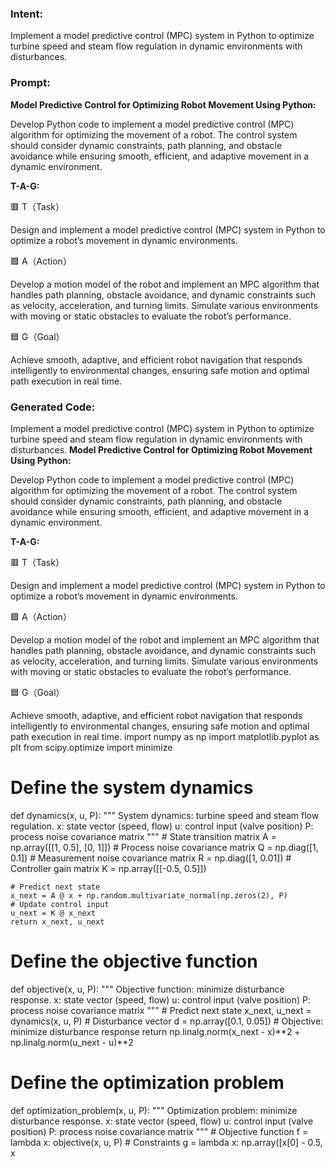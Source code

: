 ### Intent:
Implement a model predictive control (MPC) system in Python to optimize turbine speed and steam flow regulation in dynamic environments with disturbances.

### Prompt:
**Model Predictive Control for Optimizing Robot Movement Using Python:**

Develop Python code to implement a model predictive control (MPC) algorithm for optimizing the movement of a robot. The control system should consider dynamic constraints, path planning, and obstacle avoidance while ensuring smooth, efficient, and adaptive movement in a dynamic environment.

**T-A-G:**

🟥 T（Task）

Design and implement a model predictive control (MPC) system in Python to optimize a robot’s movement in dynamic environments.

🟩 A（Action）

Develop a motion model of the robot and implement an MPC algorithm that handles path planning, obstacle avoidance, and dynamic constraints such as velocity, acceleration, and turning limits. Simulate various environments with moving or static obstacles to evaluate the robot’s performance.

🟦 G（Goal）

Achieve smooth, adaptive, and efficient robot navigation that responds intelligently to environmental changes, ensuring safe motion and optimal path execution in real time.

### Generated Code:
Implement a model predictive control (MPC) system in Python to optimize turbine speed and steam flow regulation in dynamic environments with disturbances.
**Model Predictive Control for Optimizing Robot Movement Using Python:**

Develop Python code to implement a model predictive control (MPC) algorithm for optimizing the movement of a robot. The control system should consider dynamic constraints, path planning, and obstacle avoidance while ensuring smooth, efficient, and adaptive movement in a dynamic environment.

**T-A-G:**

🟥 T（Task）

Design and implement a model predictive control (MPC) system in Python to optimize a robot’s movement in dynamic environments.

🟩 A（Action）

Develop a motion model of the robot and implement an MPC algorithm that handles path planning, obstacle avoidance, and dynamic constraints such as velocity, acceleration, and turning limits. Simulate various environments with moving or static obstacles to evaluate the robot’s performance.

🟦 G（Goal）

Achieve smooth, adaptive, and efficient robot navigation that responds intelligently to environmental changes, ensuring safe motion and optimal path execution in real time.
import numpy as np
import matplotlib.pyplot as plt
from scipy.optimize import minimize

# Define the system dynamics
def dynamics(x, u, P):
    """
    System dynamics: turbine speed and steam flow regulation.
    x: state vector (speed, flow)
    u: control input (valve position)
    P: process noise covariance matrix
    """
    # State transition matrix
    A = np.array([[1, 0.5], [0, 1]])
    # Process noise covariance matrix
    Q = np.diag([1, 0.1])
    # Measurement noise covariance matrix
    R = np.diag([1, 0.01])
    # Controller gain matrix
    K = np.array([[-0.5, 0.5]])

    # Predict next state
    x_next = A @ x + np.random.multivariate_normal(np.zeros(2), P)
    # Update control input
    u_next = K @ x_next
    return x_next, u_next

# Define the objective function
def objective(x, u, P):
    """
    Objective function: minimize disturbance response.
    x: state vector (speed, flow)
    u: control input (valve position)
    P: process noise covariance matrix
    """
    # Predict next state
    x_next, u_next = dynamics(x, u, P)
    # Disturbance vector
    d = np.array([0.1, 0.05])
    # Objective: minimize disturbance response
    return np.linalg.norm(x_next - x)**2 + np.linalg.norm(u_next - u)**2

# Define the optimization problem
def optimization_problem(x, u, P):
    """
    Optimization problem: minimize disturbance response.
    x: state vector (speed, flow)
    u: control input (valve position)
    P: process noise covariance matrix
    """
    # Objective function
    f = lambda x: objective(x, u, P)
    # Constraints
    g = lambda x: np.array([x[0] - 0.5, x
